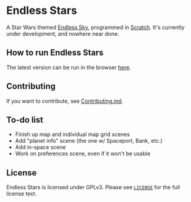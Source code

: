 # Endless Stars

A Star Wars themed [Endless Sky](https://github.com/endless-sky/endless-sky), programmed in [Scratch](https://scratch.mit.edu/). It's currently under development, and nowhere near done.

## How to run Endless Stars

The latest version can be run in the browser [here](https://endless-stars.github.io/endless-stars/).

## Contributing

If you want to contribute, see [Contributing.md](./CONTRIBUTING.md).

## To-do list
+ Finish up map and individual map grid scenes
+ Add "planet info" scene (the one w/ Spaceport, Bank, etc.)
+ Add in-space scene
+ Work on preferences scene, even if it won't be usable

## License

Endless Stars is licensed under GPLv3. Please see [`LICENSE`](./LICENSE) for the full license text.

